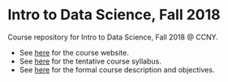 # Intro to Data Science, Fall 2018
Course repository for Intro to Data Science, Fall 2018 @ CCNY.
* See [here](https://grantmlong.com/teaching/index.html) for the course website.
* See [here](https://github.com/grantmlong/itds2018/blob/master/syllabus.md) for the tentative course syllabus.
* See [here](https://github.com/grantmlong/itds2018/blob/master/formal.md) for the formal course description and objectives.
